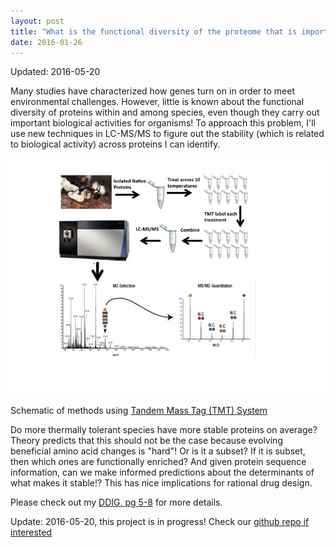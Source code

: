 ```yaml
---
layout: post
title: "What is the functional diversity of the proteome that is important for thermal tolerance?"
date: 2016-01-26
---
```

Updated: 2016-05-20


Many studies have characterized how genes turn on in order to meet environmental challenges. However, little is known about the functional diversity of proteins within and among species, even though they carry out important biological activities for organisms! To approach this problem, I'll use new techniques in LC-MS/MS to figure out the stability (which is related to biological activity) across proteins I can identify.

<img src="/assets/20160126_mass_spec_proteomics.jpg" />

Schematic of methods using <a href="https://www.thermofisher.com/us/en/home/life-science/protein-biology/protein-mass-spectrometry-analysis/protein-quantitation-mass-spectrometry/tandem-mass-tag-systems.html">Tandem Mass Tag (TMT) System</a>

Do more thermally tolerant species have more stable proteins on average? Theory predicts that this should not be the case because evolving beneficial amino acid changes is "hard"! Or is it a subset? If it is subset, then which ones are functionally enriched? And given protein sequence information, can we make informed predictions about the determinants of what makes it stable!? This has nice implications for rational drug design. 

Please check out my <a href="http://adnguyen.github.io/assets/03_ANBE_ddig_project_description_v8.pdf">DDIG, pg 5-8</a> for more details. 


Update: 2016-05-20, this project is in progress! Check our [github repo if interested](https://github.com/adnguyen/2016_Protein_stability_evolution)